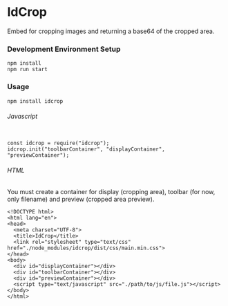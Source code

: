 # IdCrop

Embed for cropping images and returning a base64 of the cropped area.

### Development Environment Setup

```
npm install
npm run start

```

### Usage

```
npm install idcrop
```

###### Javascript

```

const idcrop = require("idcrop");
idcrop.init("toolbarContainer", "displayContainer", "previewContainer");

```

###### HTML

You must create a container for display (cropping area), toolbar (for now, only filename) and preview (cropped area preview).

```
<!DOCTYPE html>
<html lang="en">
<head>
  <meta charset="UTF-8">
  <title>IdCrop</title>
  <link rel="stylesheet" type="text/css" href="./node_modules/idcrop/dist/css/main.min.css">
</head>
<body>
  <div id="displayContainer"></div>
  <div id="toolbarContainer"></div>
  <div id="previewContainer"></div>
  <script type="text/javascript" src="./path/to/js/file.js"></script>
</body>
</html>
```